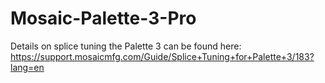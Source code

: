 # Mosaic-Palette-3-Pro
Details on splice tuning the Palette 3 can be found here: https://support.mosaicmfg.com/Guide/Splice+Tuning+for+Palette+3/183?lang=en